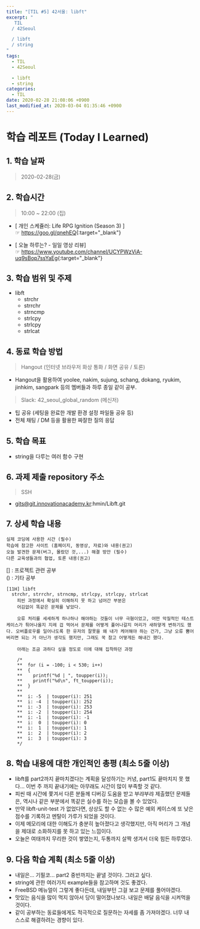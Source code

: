```yaml
---
title: "[TIL #5] 42서울: libft"
excerpt: "
   TIL
  / 42Seoul

  / libft
  / string
"
tags:
  - TIL
  - 42Seoul

  - libft
  - string
categories:
  - TIL
date: 2020-02-28 21:08:06 +0900
last_modified_at: 2020-03-04 01:35:46 +0900
---
```


# 학습 레포트 (Today I Learned)

## 1. 학습 날짜

> 2020-02-28(금)

## 2. 학습시간

> 10:00 ~ 22:00 (집)

- [ 개인 스케쥴러: Life RPG Ignition (Season 3) ]  
  ☞ <https://goo.gl/qnehEQ>{:target="_blank"}

- [ 오늘 하루는? - 일일 영상 리뷰]  
  ☞ <https://www.youtube.com/channel/UCYPWzViA-uq9sBop7ssYaEg>{:target="_blank"}

## 3. 학습 범위 및 주제

- libft
  - strchr
  - strrchr
  - strncmp
  - strlcpy
  - strlcpy
  - strlcat

## 4. 동료 학습 방법

> Hangout (인터넷 브라우저 화상 통화 / 화면 공유 / 토론)

- Hangout을 활용하여 yoolee, nakim, sujung, schang, dokang, ryukim, jinhkim, sangpark 등의 멤버들과 하루 종일 같이 공부.

> Slack: 42_seoul_global_random (메신저)

- 팁 공유 (세팅을 완료한 개발 환경 설정 파일들 공유 등)
- 전체 채팅 / DM 등을 활용한 짜잘한 질의 응답

## 5. 학습 목표

- string을 다루는 여러 함수 구현

## 6. 과제 제출 repository 주소

> SSH

- gits@git.innovationacademy.kr:hmin/Libft.git

## 7. 상세 학습 내용

```text
실제 코딩에 사용한 시간 (필수)
학습에 참고한 사이트 (홈페이지, 동영상, 자료)와 내용(권고)
오늘 발견한 문제(버그, 몰랐던 것,...) 해결 방안 (필수)
다른 교육생들과의 협업, 토론 내용(권고)
```

[] : 프로젝트 관련 공부  
() : 기타 공부

```text
[11H] libft
  strchr, strrchr, strncmp, strlcpy, strlcpy, strlcat
    피씬 과정에서 확실히 이해하지 못 하고 넘어간 부분은
    어김없이 똑같은 문제를 낳았다.

    오류 처리를 세세하게 하나하나 해야하는 것들이 너무 극혐이었고, 어떤 악질적인 테스트 케이스가 튀어나올지 지레 겁 먹어서 문제를 어떻게 풀어나갈지 머리가 새하얗게 변하기도 했다. 오버플로우를 일어나도록 한 유저의 잘못을 왜 내가 케어해야 하는 건가, 그냥 오류 뿜어버리면 되는 거 아닌가 생각도 했지만, 그래도 꾹 참고 어떻게든 해내긴 했다.

    아래는 조금 과하다 싶을 정도로 이에 대해 집착하던 과정

    /*
    **  for (i = -100; i < 530; i++)
    **  {
    **    printf("%d | ", toupper(i));
    **    printf("%d\n", ft_toupper(i));
    **  }
    **
    **  i: -5  | toupper(i): 251
    **  i: -4  | toupper(i): 252
    **  i: -3  | toupper(i): 253
    **  i: -2  | toupper(i): 254
    **  i: -1  | toupper(i): -1
    **  i:  0  | toupper(i): 0
    **  i:  1  | toupper(i): 1
    **  i:  2  | toupper(i): 2
    **  i:  3  | toupper(i): 3
    */
```

## 8. 학습 내용에 대한 개인적인 총평 (최소 5줄 이상)

- libft를 part2까지 끝마치겠다는 계획을 달성하기는 커녕, part1도 끝마치지 못 했다... 이번 주 까지 끝내기에는 아무래도 시간이 많이 부족할 것 같다.
- 피씬 때 시간에 쫓겨서 다른 분들께 디버깅 도움을 받고 부랴부랴 제출했던 문제들은, 역시나 같은 부분에서 똑같은 실수를 하는 모습을 볼 수 있었다.
- 만약 libft-unit-test 가 없었다면, 상상도 할 수 없는 수 많은 예외 케이스에 또 낮은 점수를 기록하고 멘탈이 가루가 되었을 것이다.
- 이제 메모리에 대한 이해도가 충분히 높아졌다고 생각했지만, 아직 머리가 그 개념을 제대로 소화하지를 못 하고 있는 느낌이다.
- 오늘은 여태까지 무리한 것이 쌓였는지, 두통까지 살짝 생겨서 더욱 힘든 하루였다.

## 9. 다음 학습 계획 (최소 5줄 이상)

- 내일은... 기필코... part2 중반까지는 끝낼 것이다. 그러고 싶다.
- string에 관한 여러가지 example들을 참고하며 것도 좋겠다.
- FreeBSD 메뉴얼이 그렇게 좋다든데, 내일부턴 그걸 보고 문제를 풀어야겠다.
- 맛있는 음식을 많이 먹지 않아서 당이 떨어졌나보다. 내일은 배달 음식을 시켜먹을 것이다.
- 같이 공부하는 동료들에게도 적극적으로 질문하는 자세를 좀 가져야겠다. 너무 내 스스로 해결하려는 경향이 있다.
